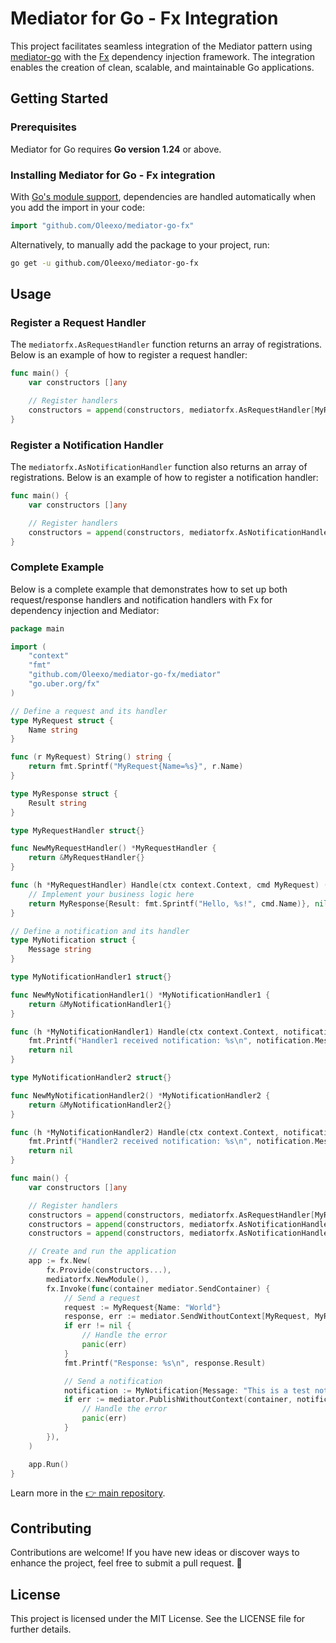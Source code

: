 # Mediator for Go - Fx Integration

This project facilitates seamless integration of the Mediator pattern
using [mediator-go](https://github.com/Oleexo/mediator-go) with the [Fx](https://github.com/uber-go/fx) dependency
injection framework. The integration enables the creation of clean, scalable, and maintainable Go applications.

## Getting Started

### Prerequisites

Mediator for Go requires **Go version 1.24** or above.

### Installing Mediator for Go - Fx integration

With [Go's module support](https://go.dev/wiki/Modules#how-to-use-modules), dependencies are handled automatically when
you add the import in your code:

```go
import "github.com/Oleexo/mediator-go-fx"
```

Alternatively, to manually add the package to your project, run:

```sh
go get -u github.com/Oleexo/mediator-go-fx
```

## Usage

### Register a Request Handler

The `mediatorfx.AsRequestHandler` function returns an array of registrations. Below is an example of how to register a
request handler:

```go
func main() {
    var constructors []any

    // Register handlers
    constructors = append(constructors, mediatorfx.AsRequestHandler[MyRequest, MyResponse](NewMyRequestHandler)...)
}
```

### Register a Notification Handler

The `mediatorfx.AsNotificationHandler` function also returns an array of registrations. Below is an example of how to
register a notification handler:

```go
func main() {
    var constructors []any

    // Register handlers
    constructors = append(constructors, mediatorfx.AsNotificationHandler[MyNotification, *MyNotificationHandler1](NewMyNotificationHandler1)...)
}
```

### Complete Example

Below is a complete example that demonstrates how to set up both request/response handlers and notification handlers
with Fx for dependency injection and Mediator:

```go
package main

import (
	"context"
	"fmt"
	"github.com/Oleexo/mediator-go-fx/mediator"
	"go.uber.org/fx"
)

// Define a request and its handler
type MyRequest struct {
	Name string
}

func (r MyRequest) String() string {
	return fmt.Sprintf("MyRequest{Name=%s}", r.Name)
}

type MyResponse struct {
	Result string
}

type MyRequestHandler struct{}

func NewMyRequestHandler() *MyRequestHandler {
	return &MyRequestHandler{}
}

func (h *MyRequestHandler) Handle(ctx context.Context, cmd MyRequest) (MyResponse, error) {
	// Implement your business logic here
	return MyResponse{Result: fmt.Sprintf("Hello, %s!", cmd.Name)}, nil
}

// Define a notification and its handler
type MyNotification struct {
	Message string
}

type MyNotificationHandler1 struct{}

func NewMyNotificationHandler1() *MyNotificationHandler1 {
	return &MyNotificationHandler1{}
}

func (h *MyNotificationHandler1) Handle(ctx context.Context, notification MyNotification) error {
	fmt.Printf("Handler1 received notification: %s\n", notification.Message)
	return nil
}

type MyNotificationHandler2 struct{}

func NewMyNotificationHandler2() *MyNotificationHandler2 {
	return &MyNotificationHandler2{}
}

func (h *MyNotificationHandler2) Handle(ctx context.Context, notification MyNotification) error {
	fmt.Printf("Handler2 received notification: %s\n", notification.Message)
	return nil
}

func main() {
	var constructors []any

	// Register handlers
	constructors = append(constructors, mediatorfx.AsRequestHandler[MyRequest, MyResponse](NewMyRequestHandler)...)
	constructors = append(constructors, mediatorfx.AsNotificationHandler[MyNotification, *MyNotificationHandler1](NewMyNotificationHandler1)...)
	constructors = append(constructors, mediatorfx.AsNotificationHandler[MyNotification, *MyNotificationHandler2](NewMyNotificationHandler2)...)

	// Create and run the application
	app := fx.New(
		fx.Provide(constructors...),
		mediatorfx.NewModule(),
		fx.Invoke(func(container mediator.SendContainer) {
			// Send a request
			request := MyRequest{Name: "World"}
			response, err := mediator.SendWithoutContext[MyRequest, MyResponse](container, request)
			if err != nil {
				// Handle the error
				panic(err)
			}
			fmt.Printf("Response: %s\n", response.Result)

			// Send a notification
			notification := MyNotification{Message: "This is a test notification!"}
			if err := mediator.PublishWithoutContext(container, notification); err != nil {
				// Handle the error
				panic(err)
			}
		}),
	)

	app.Run()
}
```

Learn more in the [👉 main repository](https://github.com/Oleexo/mediator-go).

## Contributing

Contributions are welcome! If you have new ideas or discover ways to enhance the project, feel free to submit a pull
request. 🌟

## License

This project is licensed under the MIT License. See the LICENSE file for further details.
